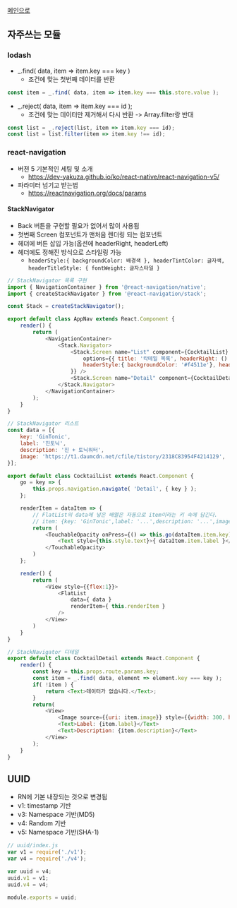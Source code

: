 [메인으로](../README.md)

## 자주쓰는 모듈

### lodash
- _.find( data, item => item.key === key )
	- 조건에 맞는 첫번째 데이터를 반환

```javascript
const item = _.find( data, item => item.key === this.store.value );
```
- _.reject( data, item => item.key === id ); 
	- 조건에 맞는 데이터만 제거해서 다시 반환 -> Array.filter랑 반대

```javascript
const list = _.reject(list, item => item.key === id);
const list = list.filter(item => item.key !== id);
```

### react-navigation
-  버젼 5 기본적인 세팅 및 소개
	- https://dev-yakuza.github.io/ko/react-native/react-navigation-v5/
- 파라미터 넘기고 받는법
	- https://reactnavigation.org/docs/params

#### StackNavigator
- Back 버튼을 구현할 필요가 없어서 많이 사용됨
- 첫번째 Screen 컴포넌트가 맨처음 렌더링 되는 컴포넌트
- 헤더에 버튼 삽입 가능(옵션에 headerRight, headerLeft)
- 헤더에도 정해진 방식으로 스타일링 가능
	- ```headerStyle:{ backgroundColor: 배경색 }, headerTintColor: 글자색, headerTitleStyle: { fontWeight: 글자스타일 }```

```javascript
// StackNavigator 목록 구현
import { NavigationContainer } from '@react-navigation/native';
import { createStackNavigator } from '@react-navigation/stack';

const Stack = createStackNavigator();

export default class AppNav extends React.Component {
	render() {
		return (
			<NavigationContainer>
				<Stack.Navigator>
					<Stack.Screen name="List" component={CocktailList}
						options={{ title: '칵테일 목록', headerRight: () => (<Button title="info" onPress={() => alert("hello")}></Button>),
						headerStyle:{ backgroundColor: '#f4511e'}, headerTintColor: '#fff', headerTitleStyle: { fontWeight: 'bold' }
					}} />
					<Stack.Screen name="Detail" component={CocktailDetail} options={{title: '상세'}} />
				</Stack.Navigator>
			</NavigationContainer>
		);
	}
}
```

```javascript
// StackNavigator 리스트
const data = [{
	key: 'GinTonic',
	label: '진토닉',
	description: '진 + 토닉워터',
	image: 'https://t1.daumcdn.net/cfile/tistory/2318C83954F4214129',
}];

export default class CocktailList extends React.Component {
	go = key => {
		this.props.navigation.navigate( 'Detail', { key } );
	};

	renderItem = dataItem => {
		// FlatList의 data에 넣은 배열은 자동으로 item이라는 키 속에 담긴다.
		// item: {key: 'GinTonic',label: '...',description: '...',image: '...'}
		return (
			<TouchableOpacity onPress={() => this.go(dataItem.item.key)} style={this.style.button}>
				<Text style={this.style.text}>{ dataItem.item.label }</Text>
			</TouchableOpacity>
		)
	};

	render() {
		return (
			<View style={{flex:1}}>
				<FlatList
					data={ data }
					renderItem={ this.renderItem }
				/>
			</View>
		)
	}
}
```

```javascript
// StackNavigator 디테일
export default class CocktailDetail extends React.Component {
	render() {
		const key = this.props.route.params.key;
		const item = _.find( data, element => element.key === key );
		if( !item ) {
			return <Text>데이터가 없습니다.</Text>;
		}
		return(
			<View>
				<Image source={{uri: item.image}} style={{width: 300, height: 300}} resizeMode={ 'contain' }/>
				<Text>Label: {item.label}</Text>
				<Text>Description: {item.description}</Text>
			</View>
		);
	}
}
```

## UUID
- RN에 기본 내장되는 것으로 변경됨
- v1: timestamp 기반
- v3: Namespace 기반(MD5)
- v4: Random 기반
- v5: Namespace 기반(SHA-1)

```javascript
// uuid/index.js
var v1 = require('./v1');
var v4 = require('./v4');

var uuid = v4;
uuid.v1 = v1;
uuid.v4 = v4;

module.exports = uuid;
```

```javascript
```

```javascript
```

```javascript
```

```javascript
```

```javascript
```

```javascript
```

```javascript
```

```javascript
```

```javascript
```


